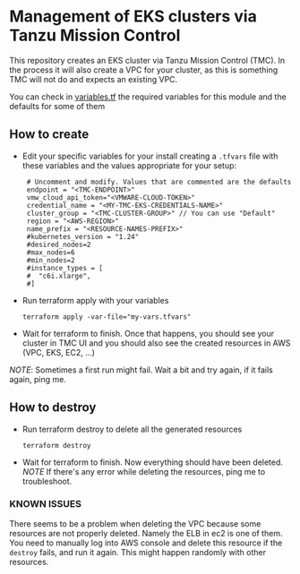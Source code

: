 # Management of EKS clusters via Tanzu Mission Control
This repository creates an EKS cluster via Tanzu Mission Control (TMC). In the process it will also create a VPC for your cluster, as this is something TMC will not do and expects an existing VPC.

You can check in [variables.tf](./variables.tf) the required variables for this module and the defaults for some of them

## How to create

- Edit your specific variables for your install creating a `.tfvars` file with these variables and the values appropriate for your setup:
  
  ```
   # Uncomment and modify. Values that are commented are the defaults
   endpoint = "<TMC-ENDPOINT>"
   vmw_cloud_api_token="<VMWARE-CLOUD-TOKEN>"
   credential_name = "<MY-TMC-EKS-CREDENTIALS-NAME>"
   cluster_group = "<TMC-CLUSTER-GROUP>" // You can use "Default"
   region = "<AWS-REGION>"
   name_prefix = "<RESOURCE-NAMES-PREFIX>"
   #kubernetes_version = "1.24"
   #desired_nodes=2
   #max_nodes=6
   #min_nodes=2
   #instance_types = [
   #  "c6i.xlarge",
   #]
   ```

- Run terraform apply with your variables
  ```
  terraform apply -var-file="my-vars.tfvars"
  ```

- Wait for terraform to finish. Once that happens, you should see your cluster in TMC UI and you should also see the created resources in AWS (VPC, EKS, EC2, ...)

*NOTE*: Sometimes a first run might fail. Wait a bit and try again, if it fails again, ping me.

## How to destroy

- Run terraform destroy to delete all the generated resources
  ```
  terraform destroy
  ```

- Wait for terraform to finish. Now everything should have been deleted. *NOTE* If there's any error while deleting the resources, ping me to troubleshoot.

### KNOWN ISSUES

There seems to be a problem when deleting the VPC because some resources are not properly deleted. Namely the ELB in ec2 is one of them. You need to manually log into AWS console and delete this resource if the `destroy` fails, and run it again. This might happen randomly with other resources.